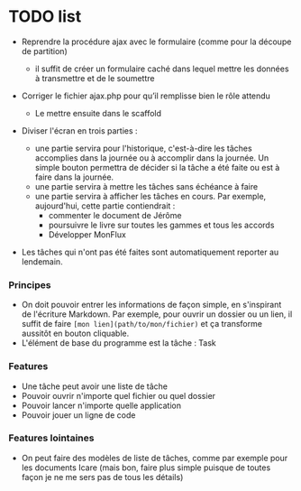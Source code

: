 # TODO list

* Reprendre la procédure ajax avec le formulaire (comme pour la découpe de partition)
  - il suffit de créer un formulaire caché dans lequel mettre les données à transmettre et de le soumettre

* Corriger le fichier ajax.php pour qu’il remplisse bien le rôle attendu
  * Le mettre ensuite dans le scaffold


* Diviser l'écran en trois parties :
  - une partie servira pour l'historique, c'est-à-dire les tâches accomplies dans la journée ou à accomplir dans la journée. Un simple bouton permettra de décider si la tâche a été faite ou est à faire dans la journée.
  - une partie servira à mettre les tâches sans échéance à faire
  - une partie servira à afficher les tâches en cours. Par exemple, aujourd'hui, cette partie contiendrait :
    * commenter le document de Jérôme
    * poursuivre le livre sur toutes les gammes et tous les accords
    * Développer MonFlux


* Les tâches qui n'ont pas été faites sont automatiquement reporter au lendemain.

### Principes

* On doit pouvoir entrer les informations de façon simple, en s'inspirant de l'écriture Markdown. Par exemple, pour ouvrir un dossier ou un lien, il suffit de faire `[mon lien](path/to/mon/fichier)` et ça transforme aussitôt en bouton cliquable.
* L'élément de base du programme est la tâche : Task


### Features

* Une tâche peut avoir une liste de tâche
* Pouvoir ouvrir n'importe quel fichier ou quel dossier
* Pouvoir lancer n'importe quelle application
* Pouvoir jouer un ligne de code

### Features lointaines
* On peut faire des modèles de liste de tâches, comme par exemple pour les documents Icare (mais bon, faire plus simple puisque de toutes façon je ne me sers pas de tous les détails)
